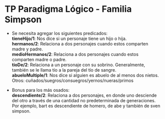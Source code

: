 # TP Paradigma Lógico - Familia Simpson

+ Se necesita agregar los siguientes predicados:  
    **tieneHijo/1**: Nos dice si un personaje tiene un hijo o hija.  
    **hermanos/2**: Relaciona a dos personajes cuando estos comparten madre y padre.  
    **medioHermanos/2**: Relaciona a dos personajes cuando estos comparten madre o padre.  
    **tioDe/2**: Relaciona a un personaje con su sobrino. Generalmente, también se le llama tío a la pareja del tío de sangre.  
    **abueloMultiple/1**: Nos dice si alguien es abuelo de al menos dos nietos.  
    Otros: cuñados/suegros/consuegros/yernos/nueras/primos  

+ Bonus para los más osados:  
    **descendiente/2**: Relaciona a dos personajes, en donde uno desciende del otro a través de una cantidad no predeterminada de generaciones. Por ejemplo, bart es descendiente de homero, de abe y también de sven simpson.  
